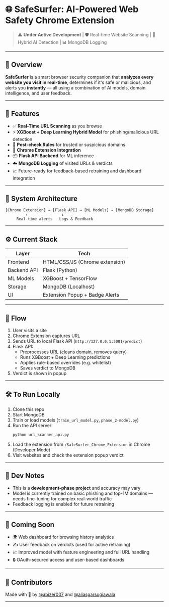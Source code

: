 # 🌐 SafeSurfer: AI-Powered Web Safety Chrome Extension

> ⚠️ **Under Active Development** | 🛡️ Real-time Website Scanning | 🧠 Hybrid AI Detection | 📊 MongoDB Logging

---

## 🚀 Overview

**SafeSurfer** is a smart browser security companion that **analyzes every website you visit in real-time**, determines if it's safe or malicious, and alerts you **instantly** — all using a combination of AI models, domain intelligence, and user feedback.

---

## 🧠 Features

- ✅ **Real-Time URL Scanning** as you browse
- ⚡ **XGBoost + Deep Learning Hybrid Model** for phishing/malicious URL detection
- 🔐 **Post-check Rules** for trusted or suspicious domains
- 🧩 **Chrome Extension Integration**
- 📦 **Flask API Backend** for ML inference
- ☁️ **MongoDB Logging** of visited URLs & verdicts
- 📈 Future-ready for feedback-based retraining and dashboard integration

---

## 🧩 System Architecture

```
[Chrome Extension] → [Flask API] → [ML Models] → [MongoDB Storage]
         ↑               ↓
     Real-time alerts   Logs & Feedback
```

---

## ⚙️ Current Stack

| Layer        | Tech                            |
|-------------|----------------------------------|
| Frontend     | HTML/CSS/JS (Chrome extension)   |
| Backend API | Flask (Python)                   |
| ML Models   | XGBoost + TensorFlow              |
| Storage     | MongoDB (Localhost)              |
| UI          | Extension Popup + Badge Alerts    |

---

## 🔄 Flow

1. User visits a site
2. Chrome Extension captures URL
3. Sends URL to local Flask API (`http://127.0.0.1:5001/predict`)
4. Flask API:
   - Preprocesses URL (cleans domain, removes query)
   - Runs XGBoost + Deep Learning predictions
   - Applies rule-based overrides (e.g. whitelist)
   - Saves verdict to MongoDB
5. Verdict is shown in popup

---

## 🛠️ To Run Locally

1. Clone this repo
2. Start MongoDB
3. Train or load models (`train_url_model.py`, `phase_2-model.py`)
4. Run the API server:
   ```bash
   python url_scanner_api.py
   ```
5. Load the extension from `/SafeSurfer_Chrome_Extension` in Chrome (Developer Mode)
6. Visit websites and check the extension popup verdict

---

## 🧪 Dev Notes

- This is a **development-phase project** and accuracy may vary
- Model is currently trained on basic phishing and top-1M domains — needs fine-tuning for complex real-world traffic
- Feedback logging is enabled for future retraining

---

## 📌 Coming Soon

- 🌍 Web dashboard for browsing history analytics
- ✍️ User feedback on verdicts (used for active retraining)
- 📈 Improved model with feature engineering and full URL handling
- 🔒 OAuth-secured access and user-based dashboards

---

## 🤝 Contributors

Made with 💙 by [@abizer007](#) and [@aliasgarsogiawala](#)

---

